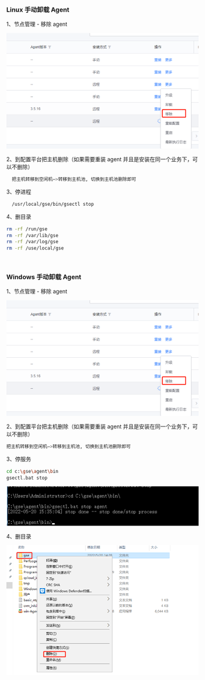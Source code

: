 ### Linux 手动卸载 Agent
1、节点管理 - 移除 agent 

![](../assets/001.png)

2、到配置平台把主机删除（如果需要重装 agent 并且是安装在同一个业务下，可以不删除）

```bash 
  把主机转移到空闲机—>转移到主机池, 切换到主机池删除即可 
``` 

3、停进程
```bash
  /usr/local/gse/bin/gsectl stop
```
4、删目录
```bash
rm -rf /run/gse
rm -rf /var/lib/gse
rm -rf /var/log/gse
rm -rf /use/local/gse
```
<br/>

### Windows 手动卸载 Agent

1、节点管理 - 移除 agent 

![](../assets/001.png)

2、到配置平台把主机删除（如果需要重装 agent 并且是安装在同一个业务下，可以不删除）

  ```bash 
  把主机转移到空闲机—>转移到主机池, 切换到主机池删除即可 
  ```

3、停服务
```bash
cd c:\gse\agent\bin
gsectl.bat stop
```

![16530466032174](../assets/16530466032174.png)



4、删目录

![](../assets/1653046582122.png)